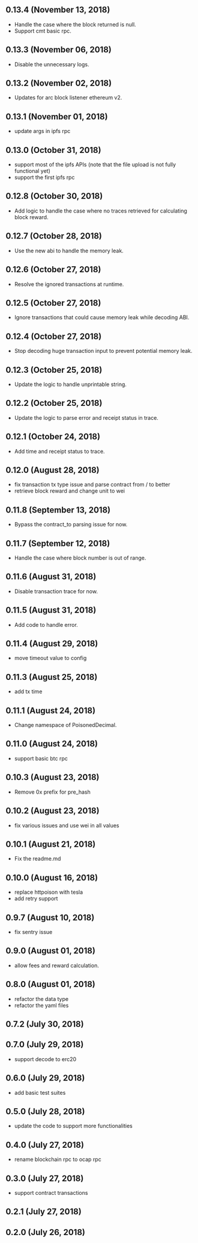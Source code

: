 ## 0.13.4 (November 13, 2018)
  - Handle the case where the block returned is null.
  - Support cmt basic rpc.

## 0.13.3 (November 06, 2018)
  - Disable the unnecessary logs.

## 0.13.2 (November 02, 2018)
  - Updates for arc block listener ethereum v2.

## 0.13.1 (November 01, 2018)
  - update args in ipfs rpc

## 0.13.0 (October 31, 2018)
  - support most of the ipfs APIs (note that the file upload is not fully functional yet)
  - support the first ipfs rpc

## 0.12.8 (October 30, 2018)
  - Add logic to handle the case where no traces retrieved for calculating block reward.

## 0.12.7 (October 28, 2018)
  - Use the new abi to handle the memory leak.

## 0.12.6 (October 27, 2018)
  - Resolve the ignored transactions at runtime.

## 0.12.5 (October 27, 2018)
  - Ignore transactions that could cause memory leak while decoding ABI.

## 0.12.4 (October 27, 2018)
  - Stop decoding huge transaction input to prevent potential memory leak.

## 0.12.3 (October 25, 2018)
  - Update the logic to handle unprintable string.

## 0.12.2 (October 25, 2018)
  - Update the logic to parse error and receipt status in trace.

## 0.12.1 (October 24, 2018)
  - Add time and receipt status to trace.

## 0.12.0 (August 28, 2018)
  - fix transaction tx type issue and parse contract from / to better
  - retrieve block reward and change unit to wei

## 0.11.8 (September 13, 2018)
  - Bypass the contract_to parsing issue for now.

## 0.11.7 (September 12, 2018)
  - Handle the case where block number is out of range.

## 0.11.6 (August 31, 2018)
 - Disable transaction trace for now.

## 0.11.5 (August 31, 2018)
  - Add code to handle error.

## 0.11.4 (August 29, 2018)
 - move timeout value to config

## 0.11.3 (August 25, 2018)
  - add tx time

## 0.11.1 (August 24, 2018)
  - Change namespace of PoisonedDecimal.

## 0.11.0 (August 24, 2018)
  - support basic btc rpc

## 0.10.3 (August 23, 2018)
  - Remove 0x prefix for pre_hash

## 0.10.2 (August 23, 2018)
  - fix various issues and use wei in all values

## 0.10.1 (August 21, 2018)
  - Fix the readme.md

## 0.10.0 (August 16, 2018)
  - replace httpoison with tesla
  - add retry support

## 0.9.7 (August 10, 2018)
  - fix sentry issue


## 0.9.0 (August 01, 2018)
  - allow fees and reward calculation.

## 0.8.0 (August 01, 2018)
  - refactor the data type
  - refactor the yaml files

## 0.7.2 (July 30, 2018)


## 0.7.0 (July 29, 2018)
  - support decode to erc20

## 0.6.0 (July 29, 2018)
  - add basic test suites

## 0.5.0 (July 28, 2018)
  - update the code to support more functionalities

## 0.4.0 (July 27, 2018)
  - rename blockchain rpc to ocap rpc

## 0.3.0 (July 27, 2018)
  - support contract transactions

## 0.2.1 (July 27, 2018)


## 0.2.0 (July 26, 2018)
